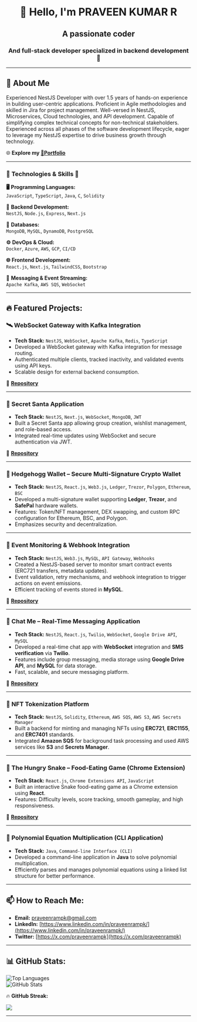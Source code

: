 
<div align="center">

# 👋 **Hello, I'm PRAVEEN KUMAR R**  
## A passionate coder  
### And full-stack developer specialized in backend development 🚀

</div>

---

## 🚀 About Me

Experienced NestJS Developer with over 1.5 years of hands-on experience in building user-centric applications. Proficient in Agile methodologies and skilled in Jira for project management. Well-versed in NestJS, Microservices, Cloud technologies, and API development. Capable of simplifying complex technical concepts for non-technical stakeholders. Experienced across all phases of the software development lifecycle, eager to leverage my NestJS expertise to drive business growth through technology.


🌐 **Explore my [🔗Portfolio](https://praveen-ram.netlify.app/)**

---

### 🌟 **Technologies & Skills** 🌟

**🖥️** **Programming Languages:**  
`JavaScript`, `TypeScript`, `Java`, `C`, `Solidity`

**🔧** **Backend Development:**  
`NestJS`, `Node.js`, `Express`, `Next.js`

**💾** **Databases:**  
`MongoDB`, `MySQL`, `DynamoDB`, `PostgreSQL`

**⚙️** **DevOps & Cloud:**  
`Docker`, `Azure`, `AWS`, `GCP`, `CI/CD`

**🌐** **Frontend Development:**  
`React.js`, `Next.js`, `TailwindCSS`, `Bootstrap`

**📡** **Messaging & Event Streaming:**  
`Apache Kafka`, `AWS SQS`, `WebSocket`

---

## 🔥 Featured Projects:

### **🛰️ WebSocket Gateway with Kafka Integration**
- **Tech Stack:** `NestJS`, `WebSocket`, `Apache Kafka`, `Redis`, `TypeScript`
- Developed a WebSocket gateway with Kafka integration for message routing.
- Authenticated multiple clients, tracked inactivity, and validated events using API keys.
- Scalable design for external backend consumption.

🔗 **[Repository](https://github.com/Praveen-p-k/websocket-kafka-integration)**

---

### **🎅 Secret Santa Application**
- **Tech Stack:** `NestJS`, `Next.js`, `WebSocket`, `MongoDB`, `JWT`
- Built a Secret Santa app allowing group creation, wishlist management, and role-based access.
- Integrated real-time updates using WebSocket and secure authentication via JWT.
  
🔗 **[Repository](https://github.com/Praveen-p-k/secret-santa)**

---

### **💼 Hedgehogg Wallet – Secure Multi-Signature Crypto Wallet**
- **Tech Stack:** `NestJS`, `React.js`, `Web3.js`, `Ledger`, `Trezor`, `Polygon`, `Ethereum`, `BSC`
- Developed a multi-signature wallet supporting **Ledger**, **Trezor**, and **SafePal** hardware wallets.
- Features: Token/NFT management, DEX swapping, and custom RPC configuration for Ethereum, BSC, and Polygon.
- Emphasizes security and decentralization.

---

### **🔔 Event Monitoring & Webhook Integration**
- **Tech Stack:** `NestJS`, `Web3.js`, `MySQL`, `API Gateway`, `Webhooks`
- Created a NestJS-based server to monitor smart contract events (ERC721 transfers, metadata updates).
- Event validation, retry mechanisms, and webhook integration to trigger actions on event emissions.
- Efficient tracking of events stored in **MySQL**.

🔗 **[Repository](https://github.com/Praveen-p-k/even-monitoring-server)**

---

### **💬 Chat Me – Real-Time Messaging Application**
- **Tech Stack:** `NestJS`, `React.js`, `Twilio`, `WebSocket`, `Google Drive API`, `MySQL`
- Developed a real-time chat app with **WebSocket** integration and **SMS verification** via **Twilio**.
- Features include group messaging, media storage using **Google Drive API**, and **MySQL** for data storage.
- Fast, scalable, and secure messaging platform.

🔗 **[Repository](https://github.com/Praveen-p-k/chat-me)**

---

### **🎨 NFT Tokenization Platform**
- **Tech Stack:** `NestJS`, `Solidity`, `Ethereum`, `AWS SQS`, `AWS S3`, `AWS Secrets Manager`
- Built a backend for minting and managing NFTs using **ERC721**, **ERC1155**, and **ERC7401** standards.
- Integrated **Amazon SQS** for background task processing and used AWS services like **S3** and **Secrets Manager**.

---

### **🐍 The Hungry Snake – Food-Eating Game (Chrome Extension)**
- **Tech Stack:** `React.js`, `Chrome Extensions API`, `JavaScript`
- Built an interactive Snake food-eating game as a Chrome extension using **React**.
- Features: Difficulty levels, score tracking, smooth gameplay, and high responsiveness.

🔗 **[Repository](https://github.com/Praveen-p-k/hungry-snake)**

---

### **📐 Polynomial Equation Multiplication (CLI Application)**
- **Tech Stack:** `Java`, `Command-line Interface (CLI)`
- Developed a command-line application in **Java** to solve polynomial multiplication.
- Efficiently parses and manages polynomial equations using a linked list structure for better performance.

---

## 📫 How to Reach Me:
- **Email:** [praveenrampk@gmail.com](mailto:praveenrampk@gmail.com)
- **LinkedIn:** [https://www.linkedin.com/in/praveenrampk/](https://www.linkedin.com/in/praveenrampk/)
- **Twitter:** [https://x.com/praveenrampk](https://x.com/praveenrampk)

---

## 📊 GitHub Stats:
![Top Languages](https://github-readme-stats.vercel.app/api/top-langs?username=praveen-p-k&show_icons=true&locale=en&layout=compact)  
![GitHub Stats](https://github-readme-stats.vercel.app/api?username=praveen-p-k&show_icons=true&locale=en)

🔥 **GitHub Streak:**

![](https://github-readme-streak-stats.herokuapp.com/?user=praveen-p-k&theme=dark&hide_border=false)

---

